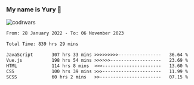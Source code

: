 ### My name is Yury 👋 
![codrwars](https://www.codewars.com/users/litury/badges/micro) 


<!--START_SECTION:waka-->

```txt
From: 28 January 2022 - To: 06 November 2023

Total Time: 839 hrs 29 mins

JavaScript       307 hrs 33 mins >>>>>>>>>----------------   36.64 %
Vue.js           198 hrs 54 mins >>>>>>-------------------   23.69 %
HTML             114 hrs 8 mins  >>>----------------------   13.60 %
CSS              100 hrs 39 mins >>>----------------------   11.99 %
SCSS             60 hrs 2 mins   >>-----------------------   07.15 %
```

<!--END_SECTION:waka-->

